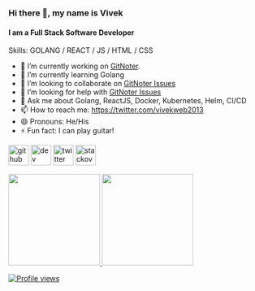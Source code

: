 ### Hi there 👋, my name is Vivek
#### I am a Full Stack Software Developer

Skills: GOLANG / REACT / JS / HTML / CSS

- 🔭 I’m currently working on [GitNoter](https://github.com/vivekweb2013/gitnoter).
- 🌱 I’m currently learning Golang
- 👯 I’m looking to collaborate on [GitNoter Issues](https://github.com/vivekweb2013/gitnoter/issues)
- 🤔 I’m looking for help with [GitNoter Issues](https://github.com/vivekweb2013/gitnoter/issues)
- 💬 Ask me about Golang, ReactJS, Docker, Kubernetes, Helm, CI/CD
- 📫 How to reach me: https://twitter.com/vivekweb2013
- 😄 Pronouns: He/His
- ⚡ Fun fact: I can play guitar!


[<img src='https://cdn.jsdelivr.net/npm/simple-icons@3.0.1/icons/github.svg' alt='github' height='40'>](https://github.com/vivekweb2013)  [<img src='https://cdn.jsdelivr.net/npm/simple-icons@3.0.1/icons/dev-dot-to.svg' alt='dev' height='40'>](https://dev.to/vivekweb2013)  [<img src='https://cdn.jsdelivr.net/npm/simple-icons@3.0.1/icons/twitter.svg' alt='twitter' height='40'>](https://twitter.com/vivekweb2013)  [<img src='https://cdn.jsdelivr.net/npm/simple-icons@3.0.1/icons/stackoverflow.svg' alt='stackoverflow' height='40'>](https://stackoverflow.com/users/814548)  

<div>
  <a href="https://github.com/vivekweb2013">
  <img height="180em" src="https://github-readme-stats.vercel.app/api?username=vivekweb2013&show_icons=true&include_all_commits=true&count_private=true"/>
  <img height="180em" src="https://github-readme-stats.vercel.app/api/top-langs/?username=vivekweb2013&layout=compact&langs_count=6"/>
</div>

![Profile views](https://gpvc.arturio.dev/vivekweb2013)  
